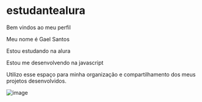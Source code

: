 # estudantealura
Bem vindos ao meu perfil

Meu nome é Gael Santos

Estou estudando na alura

Estou me desenvolvendo na javascript

Utilizo esse espaço para minha organização e compartilhamento dos meus projetos desenvolvidos.

![image](https://github.com/Acrizess/estudantealura/assets/169044078/c3edf560-ef04-422c-a668-70a9009e264e)

